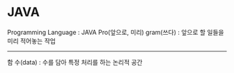 <h1>JAVA</h1>

Programming Language : JAVA
Pro(앞으로, 미리) gram(쓰다) : 앞으로 할 일들을 미리 적어놓는 작업

<hr>

함 수(data) : 수를 담아 특정 처리를 하는 논리적 공간

